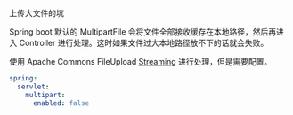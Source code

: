 上传大文件的坑

Spring boot 默认的 MultipartFile 会将文件全部接收缓存在本地路径，然后再进入 Controller 进行处理。这时如果文件过大本地路径放不下的话就会失败。

使用 Apache Commons FileUpload [Streaming](https://commons.apache.org/proper/commons-fileupload/streaming.html) 进行处理，但是需要配置。
```yml
spring:  
  servlet:  
    multipart:  
      enabled: false
```